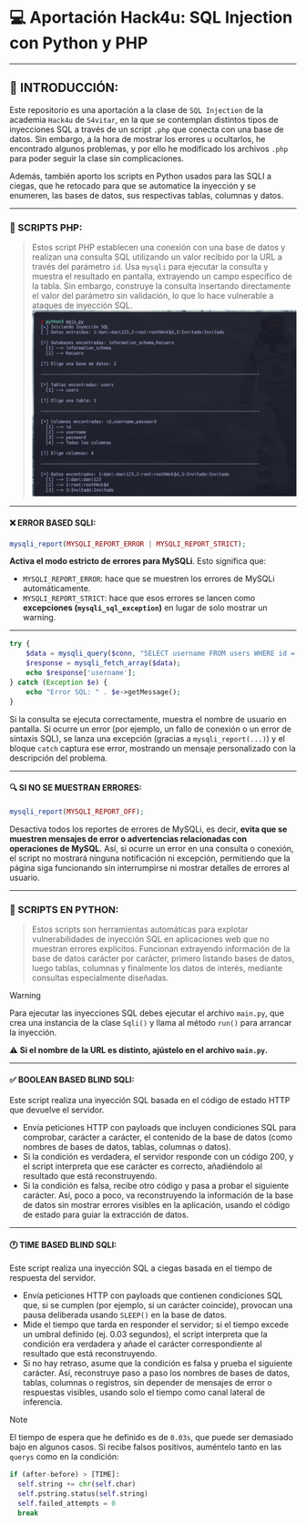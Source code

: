 # 💻 Aportación Hack4u: SQL Injection con Python y PHP
***
## 🧮 INTRODUCCIÓN:
Este repositorio es una aportación a la clase de `SQL Injection` de la academia `Hack4u` de `S4vitar`, en la que se contemplan distintos tipos de inyecciones SQL a través de un script `.php` que conecta con una base de datos. Sin embargo, a la hora de mostrar los errores u ocultarlos, he encontrado algunos problemas, y por ello he modificado los archivos `.php` para poder seguir la clase sin complicaciones.

Además, también aporto los scripts en Python usados para las SQLI a ciegas, que he retocado para que se automatice la inyección y se enumeren, las bases de datos, sus respectivas tablas, columnas y datos.
***
### 📁 SCRIPTS PHP:
>Estos script PHP establecen una conexión con una base de datos y realizan una consulta SQL utilizando un valor recibido por la URL a través del parámetro `id`. Usa `mysqli` para ejecutar la consulta y muestra el resultado en pantalla, extrayendo un campo específico de la tabla. Sin embargo, construye la consulta insertando directamente el valor del parámetro sin validación, lo que lo hace vulnerable a ataques de inyección SQL.
![Logo](img/1.png)
***
#### ❌ ERROR BASED SQLI:

``` php
mysqli_report(MYSQLI_REPORT_ERROR | MYSQLI_REPORT_STRICT);
```
**Activa el modo estricto de errores para MySQLi**. Esto significa que:
- `MYSQLI_REPORT_ERROR`: hace que se muestren los errores de MySQLi automáticamente.
- `MYSQLI_REPORT_STRICT`: hace que esos errores se lancen como **excepciones (`mysqli_sql_exception`)** en lugar de solo mostrar un warning.
***
``` php
try {
    $data = mysqli_query($conn, "SELECT username FROM users WHERE id = '$id'");
    $response = mysqli_fetch_array($data);
    echo $response['username'];
} catch (Exception $e) {
    echo "Error SQL: " . $e->getMessage();
}
```
Si la consulta se ejecuta correctamente, muestra el nombre de usuario en pantalla. Si ocurre un error (por ejemplo, un fallo de conexión o un error de sintaxis SQL), se lanza una excepción (gracias a `mysqli_report(...)`) y el bloque `catch` captura ese error, mostrando un mensaje personalizado con la descripción del problema.
***
#### 🔍 SI NO SE MUESTRAN ERRORES:
``` php
mysqli_report(MYSQLI_REPORT_OFF);
```
Desactiva todos los reportes de errores de MySQLi, es decir, **evita que se muestren mensajes de error o advertencias relacionadas con operaciones de MySQL**. Así, si ocurre un error en una consulta o conexión, el script no mostrará ninguna notificación ni excepción, permitiendo que la página siga funcionando sin interrumpirse ni mostrar detalles de errores al usuario.
***
### 🐍 SCRIPTS EN PYTHON:
>Estos scripts son herramientas automáticas para explotar vulnerabilidades de inyección SQL en aplicaciones web que no muestran errores explícitos. Funcionan extrayendo información de la base de datos carácter por carácter, primero listando bases de datos, luego tablas, columnas y finalmente los datos de interés, mediante consultas especialmente diseñadas.

> [!WARNING]
> Para ejecutar las inyecciones SQL debes ejecutar el archivo `main.py`, que crea una instancia de la clase `Sqli()` y llama al método `run()` para arrancar la inyección.
>
> ⚠️ **Si el nombre de la URL es distinto, ajústelo en el archivo `main.py`.**


***
#### ✅ BOOLEAN BASED BLIND SQLI:
Este script realiza una inyección SQL basada en el código de estado HTTP que devuelve el servidor. 
- Envía peticiones HTTP con payloads que incluyen condiciones SQL para comprobar, carácter a carácter, el contenido de la base de datos (como nombres de bases de datos, tablas, columnas o datos). 
- Si la condición es verdadera, el servidor responde con un código 200, y el script interpreta que ese carácter es correcto, añadiéndolo al resultado que está reconstruyendo. 
- Si la condición es falsa, recibe otro código y pasa a probar el siguiente carácter. Así, poco a poco, va reconstruyendo la información de la base de datos sin mostrar errores visibles en la aplicación, usando el código de estado para guiar la extracción de datos.
***
#### 🕐 TIME BASED BLIND SQLI:
Este script realiza una inyección SQL a ciegas basada en el tiempo de respuesta del servidor.
- Envía peticiones HTTP con payloads que contienen condiciones SQL que, si se cumplen (por ejemplo, si un carácter coincide), provocan una pausa deliberada usando `SLEEP()` en la base de datos.
- Mide el tiempo que tarda en responder el servidor; si el tiempo excede un umbral definido (ej. 0.03 segundos), el script interpreta que la condición era verdadera y añade el carácter correspondiente al resultado que está reconstruyendo.
- Si no hay retraso, asume que la condición es falsa y prueba el siguiente carácter. Así, reconstruye paso a paso los nombres de bases de datos, tablas, columnas o registros, sin depender de mensajes de error o respuestas visibles, usando solo el tiempo como canal lateral de inferencia.

> [!NOTE]
> El tiempo de espera que he definido es de `0.03s`, que puede ser demasiado bajo en algunos casos. Si recibe falsos positivos, auméntelo tanto en las `querys` como en la condición:
> ``` python
> if (after-before) > [TIME]:
>	self.string += chr(self.char)
>	self.pstring.status(self.string)
> 	self.failed_attempts = 0
> 	break
> ```
